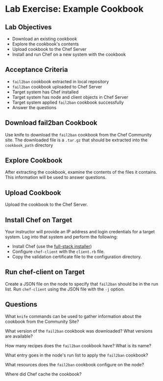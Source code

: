# Lab Exercise: Example Cookbook

## Lab Objectives

* Download an existing cookbook
* Explore the cookbook's contents
* Upload cookbook to the Chef Server
* Install and run Chef on a new system with the cookbook

## Acceptance Criteria

* `fail2ban` cookbook extracted in local repository
* `fail2ban` cookbook uploaded to Chef Server
* Target system has Chef installed
* Target system has node and client objects in Chef Server
* Target system applied `fail2ban` cookbook successfully
* Answer the questions

## Download fail2ban Cookbook

Use knife to download the `fail2ban` cookbook from the Chef Community site. The downloaded file is a `.tar.gz` that should be extracted into the `cookbook_path` directory

## Explore Cookbook

After extracting the cookbook, examine the contents of the files it contains. This information will be used to answer questions.

## Upload Cookbook

Upload the cookbook to the Chef Server.

## Install Chef on Target

Your instructor will provide an IP address and login credentials for a target system. Log into that system and perform the following:

* Install Chef (use the [full-stack installer](htp://opscode.com/chef/install))
* Configure `chef-client` with the `client.rb` file.
* Copy the validation certificate file to the configuration directory.

## Run chef-client on Target

Create a JSON file on the node to specify that `fail2ban` should be in the run list. Run `chef-client` using the JSON file with the `-j` option.

## Questions

What `knife` commands can be used to gather information about the cookbook from the Community Site?


What version of the `fail2ban` cookbook was downloaded? What versions are available?


How many recipes does the `fail2ban` cookbook have? What is its name?


What entry goes in the node's run list to apply the `fail2ban` cookbook?


What resources does the `fail2ban` cookbook configure on the node?


Where did Chef cache the cookbook?
